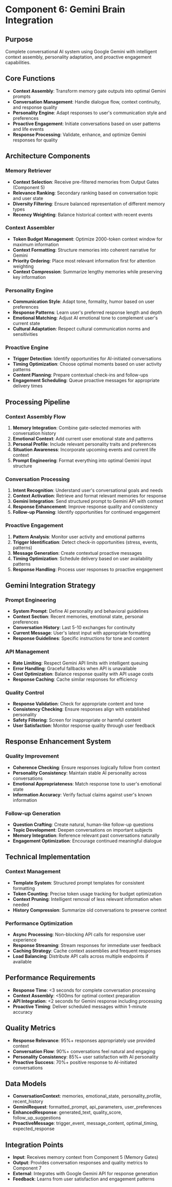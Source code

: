 # Component 6: Gemini Brain Integration

## Purpose
Complete conversational AI system using Google Gemini with intelligent context assembly, personality adaptation, and proactive engagement capabilities.

## Core Functions
- **Context Assembly**: Transform memory gate outputs into optimal Gemini prompts
- **Conversation Management**: Handle dialogue flow, context continuity, and response quality
- **Personality Engine**: Adapt responses to user's communication style and preferences
- **Proactive Engagement**: Initiate conversations based on user patterns and life events
- **Response Processing**: Validate, enhance, and optimize Gemini responses for quality

## Architecture Components

### Memory Retriever
- **Context Selection**: Receive pre-filtered memories from Output Gates (Component 5)
- **Relevance Ranking**: Secondary ranking based on conversation topic and user state
- **Diversity Filtering**: Ensure balanced representation of different memory types
- **Recency Weighting**: Balance historical context with recent events

### Context Assembler
- **Token Budget Management**: Optimize 2000-token context window for maximum information
- **Context Formatting**: Structure memories into coherent narrative for Gemini
- **Priority Ordering**: Place most relevant information first for attention weighting
- **Context Compression**: Summarize lengthy memories while preserving key information

### Personality Engine
- **Communication Style**: Adapt tone, formality, humor based on user preferences
- **Response Patterns**: Learn user's preferred response length and depth
- **Emotional Matching**: Adjust AI emotional tone to complement user's current state
- **Cultural Adaptation**: Respect cultural communication norms and sensitivities

### Proactive Engine
- **Trigger Detection**: Identify opportunities for AI-initiated conversations
- **Timing Optimization**: Choose optimal moments based on user activity patterns
- **Content Planning**: Prepare contextual check-ins and follow-ups
- **Engagement Scheduling**: Queue proactive messages for appropriate delivery times

## Processing Pipeline

### Context Assembly Flow
1. **Memory Integration**: Combine gate-selected memories with conversation history
2. **Emotional Context**: Add current user emotional state and patterns
3. **Personal Profile**: Include relevant personality traits and preferences
4. **Situation Awareness**: Incorporate upcoming events and current life context
5. **Prompt Engineering**: Format everything into optimal Gemini input structure

### Conversation Processing
1. **Intent Recognition**: Understand user's conversational goals and needs
2. **Context Activation**: Retrieve and format relevant memories for response
3. **Gemini Integration**: Send structured prompt to Gemini API with context
4. **Response Enhancement**: Improve response quality and consistency
5. **Follow-up Planning**: Identify opportunities for continued engagement

### Proactive Engagement
1. **Pattern Analysis**: Monitor user activity and emotional patterns
2. **Trigger Identification**: Detect check-in opportunities (stress, events, patterns)
3. **Message Generation**: Create contextual proactive messages
4. **Timing Optimization**: Schedule delivery based on user availability patterns
5. **Response Handling**: Process user responses to proactive engagement

## Gemini Integration Strategy

### Prompt Engineering
- **System Prompt**: Define AI personality and behavioral guidelines
- **Context Section**: Recent memories, emotional state, personal preferences
- **Conversation History**: Last 5-10 exchanges for continuity
- **Current Message**: User's latest input with appropriate formatting
- **Response Guidelines**: Specific instructions for tone and content

### API Management
- **Rate Limiting**: Respect Gemini API limits with intelligent queuing
- **Error Handling**: Graceful fallbacks when API is unavailable
- **Cost Optimization**: Balance response quality with API usage costs
- **Response Caching**: Cache similar responses for efficiency

### Quality Control
- **Response Validation**: Check for appropriate content and tone
- **Consistency Checking**: Ensure responses align with established personality
- **Safety Filtering**: Screen for inappropriate or harmful content
- **User Satisfaction**: Monitor response quality through user feedback

## Response Enhancement System

### Quality Improvement
- **Coherence Checking**: Ensure responses logically follow from context
- **Personality Consistency**: Maintain stable AI personality across conversations
- **Emotional Appropriateness**: Match response tone to user's emotional state
- **Information Accuracy**: Verify factual claims against user's known information

### Follow-up Generation
- **Question Crafting**: Create natural, human-like follow-up questions
- **Topic Development**: Deepen conversations on important subjects
- **Memory Integration**: Reference relevant past conversations naturally
- **Engagement Optimization**: Encourage continued meaningful dialogue

## Technical Implementation

### Context Management
- **Template System**: Structured prompt templates for consistent formatting
- **Token Counting**: Precise token usage tracking for budget optimization
- **Context Pruning**: Intelligent removal of less relevant information when needed
- **History Compression**: Summarize old conversations to preserve context

### Performance Optimization
- **Async Processing**: Non-blocking API calls for responsive user experience
- **Response Streaming**: Stream responses for immediate user feedback
- **Caching Strategy**: Cache context assemblies and frequent responses
- **Load Balancing**: Distribute API calls across multiple endpoints if available

## Performance Requirements
- **Response Time**: <3 seconds for complete conversation processing
- **Context Assembly**: <500ms for optimal context preparation
- **API Integration**: <2 seconds for Gemini response including processing
- **Proactive Timing**: Deliver scheduled messages within 1-minute accuracy

## Quality Metrics
- **Response Relevance**: 95%+ responses appropriately use provided context
- **Conversation Flow**: 90%+ conversations feel natural and engaging
- **Personality Consistency**: 85%+ user satisfaction with AI personality
- **Proactive Success**: 70%+ positive response to AI-initiated conversations

## Data Models
- **ConversationContext**: memories, emotional_state, personality_profile, recent_history
- **GeminiRequest**: formatted_prompt, api_parameters, user_preferences
- **EnhancedResponse**: generated_text, quality_score, follow_up_suggestions
- **ProactiveMessage**: trigger_event, message_content, optimal_timing, expected_response

## Integration Points
- **Input**: Receives memory context from Component 5 (Memory Gates)
- **Output**: Provides conversation responses and quality metrics to Component 7
- **External**: Integrates with Google Gemini API for response generation
- **Feedback**: Learns from user satisfaction and engagement patterns